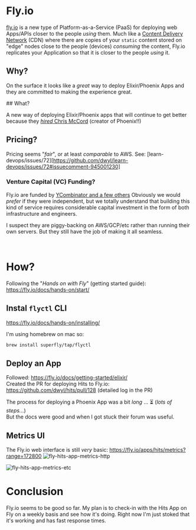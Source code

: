 # Fly.io

[fly.io](https://fly.io/about/)
is a new type of Platform-as-a-Service (PaaS)
for deploying web Apps/APIs
closer to the people _using_ them.
Much like a 
[Content Delivery Network](https://en.wikipedia.org/wiki/Content_delivery_network)
(CDN)
where there are copies of your `static` content 
stored on "edge" nodes close to the people (devices)
_consuming_ the content,
Fly.io replicates your Application
so that it is closer to the people _using_ it.

## Why?

On the surface it looks like a _great_ way to deploy Elixir/Phoenix Apps
and they are committed to making the experience great.



## What?

A new way of deploying Elixir/Phoenix apps that will continue to get better because they 
[_hired_ Chris McCord](https://github.com/dwyl/learn-devops/issues/72#issuecomment-917442712) 
(creator of Phoenix!!) 

## Pricing?

Pricing seems "_fair_", or at least _comparable_ to AWS.
See: [learn-devops/issues/72][https://github.com/dwyl/learn-devops/issues/72#issuecomment-945001230]


### Venture Capital (VC) Funding?

Fly.io are funded by 
[YCombinator and a few others](https://www.crunchbase.com/organization/fly-io/company_financials)
Obviously we would _prefer_ if they were independent,
but we totally understand that 
building this kind of service requires considerable capital investment
in the form of both infrastructure and engineers.

I suspect they are piggy-backing on AWS/GCP/etc 
rather than running their own servers.
But they still have the job of making it all seamless.

<br />

# How?

Following the "_Hands on with Fly_" (getting started guide):
https://fly.io/docs/hands-on/start/

## Instal `flyctl` CLI

https://fly.io/docs/hands-on/installing/

I'm using homebrew on mac so:

```sh
brew install superfly/tap/flyctl
```

## Deploy an App

Followed: https://fly.io/docs/getting-started/elixir/ <br />
Created the PR for deploying Hits to Fly.io: https://github.com/dwyl/hits/pull/128 (detailed log in the PR)<br />


The process for deploying a Phoenix App was a bit _long_ ... ⏳ (_lots of steps..._)<br />
But the docs were good and when I got stuck their forum was useful.

## Metrics UI

The Fly.io web interface is still _very_ basic: https://fly.io/apps/hits/metrics?range=172800
![fly-hits-app-metrics-http](https://user-images.githubusercontent.com/194400/140039296-ed327b71-3202-40da-ba7e-33f53bf531b1.png)

![fly-hits-app-metrics-etc](https://user-images.githubusercontent.com/194400/140041027-cf5f9409-3976-4d48-8b05-1d8b75ed0e74.png)

# Conclusion

Fly.io seems to be good so far.
My plan is to check-in with the Hits App on Fly on a weekly basis and see how it's doing.
Right now I'm just stoked that it's working and has fast response times.
